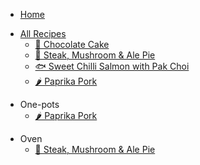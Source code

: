 - [Home](/)

<!-- docsify: collapse -->
- [All Recipes](all-recipes.md)
  - [🍫 Chocolate Cake](recipes/chocolate-cake.md)
  - [🥧 Steak, Mushroom & Ale Pie](recipes/steak-mushroom-pie.md)
  - [🐟 Sweet Chilli Salmon with Pak Choi](recipes/sweet-chilli-salmon.md)
  - [🌶️ Paprika Pork](recipes/paprika-pork.md)

<!-- docsify: collapse -->
- One-pots
  - [🌶️ Paprika Pork](recipes/paprika-pork.md)

<!-- docsify: collapse -->
- Oven
  - [🥧 Steak, Mushroom & Ale Pie](recipes/steak-mushroom-pie.md)
